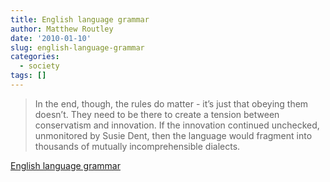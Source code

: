 ```yaml
---
title: English language grammar
author: Matthew Routley
date: '2010-01-10'
slug: english-language-grammar
categories:
  - society
tags: []
---
```


> In the end, though, the rules do matter - it’s just that obeying them doesn’t. They need to be there to create a tension between conservatism and innovation. If the innovation continued unchecked, unmonitored by Susie Dent, then the language would fragment into thousands of mutually incomprehensible dialects.

<a href="http://www.guardian.co.uk/commentisfree/2010/jan/03/david-mitchell-english-language-grammar/print">English language grammar</a>